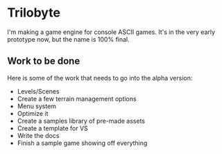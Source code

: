 Trilobyte
=========

I'm making a game engine for console ASCII games. It's in the very early prototype now, but the name is 100% final.

Work to be done
---------------

Here is some of the work that needs to go into the alpha version:

* Levels/Scenes
* Create a few terrain management options
* Menu system
* Optimize it
* Create a samples library of pre-made assets
* Create a template for VS
* Write the docs
* Finish a sample game showing off everything
